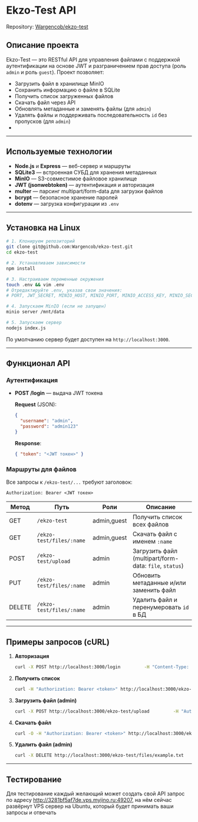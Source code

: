 # Ekzo-Test API

Repository: [Wargencob/ekzo-test](https://github.com/Wargencob/ekzo-test)

## Описание проекта

Ekzo-Test — это RESTful API для управления файлами с поддержкой аутентификации на основе JWT и разграничением прав доступа (роль `admin` и роль `guest`). Проект позволяет:

- Загрузить файл в хранилище MinIO
- Сохранить информацию о файле в SQLite
- Получить список загруженных файлов
- Скачать файл через API
- Обновлять метаданные и заменять файлы (для `admin`)
- Удалять файлы и поддерживать последовательность `id` без пропусков (для `admin`)
- 
---

## Используемые технологии

- **Node.js** и **Express** — веб-сервер и маршруты
- **SQLite3** — встроенная СУБД для хранения метаданных
- **MinIO** — S3-совместимое файловое хранилище
- **JWT (jsonwebtoken)** — аутентификация и авторизация
- **multer** — парсинг multipart/form-data для загрузки файлов
- **bcrypt** — безопасное хранение паролей
- **dotenv** — загрузка конфигурации из `.env`

---

## Установка на Linux

```bash
# 1. Клонируем репозиторий
git clone git@github.com:Wargencob/ekzo-test.git
cd ekzo-test

# 2. Устанавливаем зависимости
npm install

# 3. Настраиваем переменные окружения
touch .env && vim .env
# Отредактируйте .env, указав свои значения:
# PORT, JWT_SECRET, MINIO_HOST, MINIO_PORT, MINIO_ACCESS_KEY, MINIO_SECRET_KEY, MINIO_BUCKET, MINIO_URL

# 4. Запускаем MinIO (если не запущен)
minio server /mnt/data

# 5. Запускаем сервер
nodejs index.js
```

По умолчанию сервер будет доступен на `http://localhost:3000`.

---

## Функционал API

### Аутентификация

- **POST /login** — выдача JWT токена

  **Request** (JSON):
  ```json
  {
    "username": "admin",
    "password": "admin123"
  }
  ```

  **Response**:
  ```json
  { "token": "<JWT токен>" }
  ```

### Маршруты для файлов

Все запросы к `/ekzo-test/...` требуют заголовок:
```
Authorization: Bearer <JWT токен>
```

| Метод | Путь                       | Роли        | Описание                                             |
|-------|----------------------------|-------------|------------------------------------------------------|
| GET   | `/ekzo-test`               | admin,guest | Получить список всех файлов                          |
| GET   | `/ekzo-test/files/:name`   | admin,guest | Скачать файл с именем `:name`                        |
| POST  | `/ekzo-test/upload`        | admin       | Загрузить файл (multipart/form-data: `file`, `status`)|
| PUT   | `/ekzo-test/files/:name`   | admin       | Обновить метаданные и/или заменить файл              |
| DELETE| `/ekzo-test/files/:name`   | admin       | Удалить файл и перенумеровать `id` в БД             |

---

## Примеры запросов (cURL)

1. **Авторизация**
   ```bash
   curl -X POST http://localhost:3000/login         -H "Content-Type: application/json"         -d '{"username":"guest","password":"guest123"}'
   ```

2. **Получить список**
   ```bash
   curl -H "Authorization: Bearer <token>" http://localhost:3000/ekzo-test
   ```

3. **Загрузить файл (admin)**
   ```bash
   curl -X POST http://localhost:3000/ekzo-test/upload         -H "Authorization: Bearer <token>"         -F "file=@./example.txt"         -F "status=Draft"
   ```

4. **Скачать файл**
   ```bash
   curl -O -H "Authorization: Bearer <token>" http://localhost:3000/ekzo-test/files/example.txt
   ```

5. **Удалить файл (admin)**
   ```bash
   curl -X DELETE http://localhost:3000/ekzo-test/files/example.txt         -H "Authorization: Bearer <token>"
   ```

---

## Тестирование

Для тестирование каждый желающий может создать свой API запрос по адресу http://3281bf5af7de.vps.myjino.ru:49207, на нём сейчас развёрнут VPS сервер на Ubuntu, который будет принимать ваши запросы и отвечать
